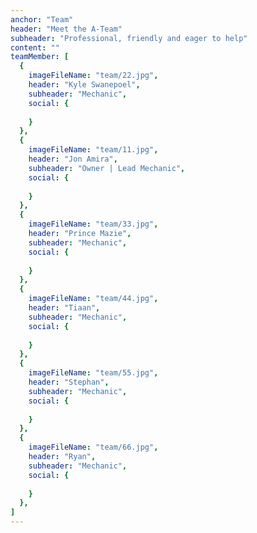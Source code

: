 ```yaml
---
anchor: "Team"
header: "Meet the A-Team"
subheader: "Professional, friendly and eager to help"
content: ""
teamMember: [
  {
    imageFileName: "team/22.jpg",
    header: "Kyle Swanepoel",
    subheader: "Mechanic",
    social: {
      
    }
  },
  {
    imageFileName: "team/11.jpg",
    header: "Jon Amira",
    subheader: "Owner | Lead Mechanic",
    social: {
      
    }
  },
  {
    imageFileName: "team/33.jpg",
    header: "Prince Mazie",
    subheader: "Mechanic",
    social: {
      
    }
  },
  {
    imageFileName: "team/44.jpg",
    header: "Tiaan",
    subheader: "Mechanic",
    social: {
      
    }
  },
  {
    imageFileName: "team/55.jpg",
    header: "Stephan",
    subheader: "Mechanic",
    social: {
      
    }
  },
  {
    imageFileName: "team/66.jpg",
    header: "Ryan",
    subheader: "Mechanic",
    social: {
      
    }
  },
]
---
```

